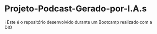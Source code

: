 # Projeto-Podcast-Gerado-por-I.A.s
ℹ️ Este é o repositório desenvolvido durante um Bootcamp realizado com a DIO
